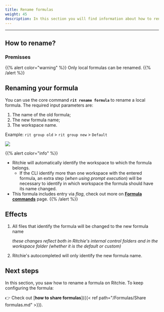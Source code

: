 ```yaml
---
title: Rename formulas
weight: 45
description: In this section you will find information about how to rename a formula in Ritchie.
---
```


---

## How to rename?

### Premisses

{{% alert color="warning" %}}
Only local formulas can be renamed.
{{% /alert %}}

## Renaming your formula

You can use the core command **`rit rename formula`** to rename a local formula. The required input parameters are:

1. The name of the old formula;
2. The new formula name;
3. The workspace name.

Example: `rit group old` > `rit group new` > `Default`

![](/shared/rit-rename-formula.gif)

{{% alert color="info" %}}

- Ritchie will automatically identify the workspace to which the formula belongs.
  - If the CLI identify more than one workspace with the entered formula, an extra step (_when using prompt execution_) will be necessary to identify in which workspace the formula should have its name changed.
- This formula includes entry via _flag_, check out more on [**Formula commands**](/standard-inputs/formulas-commands/) page.
  {{% /alert %}}

## Effects

1. All files that identify the formula will be changed to the new formula name

   _these changes reflect both in Ritchie's internal control folders and in the workspace folder (whether it is the default or custom)_

2. Ritchie's autocompleted will only identify the new formula name.

## Next steps

In this section, you saw how to rename a formula on Ritchie. To keep configuring the formula:

👉 Check out [**how to share formulas**]({{< ref path="/Formulas/Share formulas.md" >}}).
